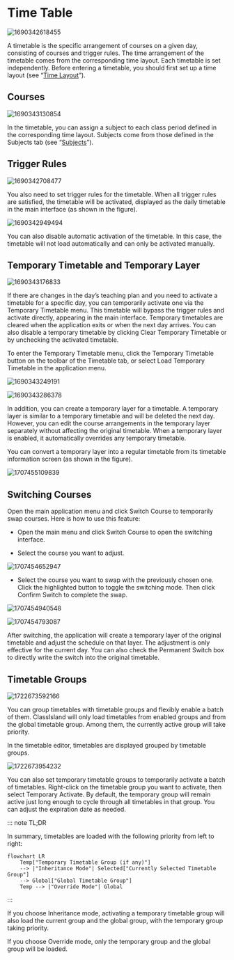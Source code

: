 ﻿# Time Table
 
![1690342618455](../image/ClassPlan/1690342618455.png)

A timetable is the specific arrangement of courses on a given day, consisting of courses and trigger rules. The time arrangement of the timetable comes from the corresponding time layout. Each timetable is set independently. Before entering a timetable, you should first set up a time layout (see “[Time Layout](time-layout.md)”).

## Courses

![1690343130854](../image/ClassPlan/1690343130854.png)

In the timetable, you can assign a subject to each class period defined in the corresponding time layout. Subjects come from those defined in the Subjects tab (see “[Subjects](subject.md)”).

## Trigger Rules

![1690342708477](../image/ClassPlan/1690342708477.png)

You also need to set trigger rules for the timetable. When all trigger rules are satisfied, the timetable will be activated, displayed as the daily timetable in the main interface (as shown in the figure).

![1690342949494](../image/ClassPlan/1690342949494.png)

You can also disable automatic activation of the timetable. In this case, the timetable will not load automatically and can only be activated manually.

## Temporary Timetable and Temporary Layer

![1690343176833](../image/ClassPlan/1690343176833.png)

If there are changes in the day’s teaching plan and you need to activate a timetable for a specific day, you can temporarily activate one via the Temporary Timetable menu. This timetable will bypass the trigger rules and activate directly, appearing in the main interface. Temporary timetables are cleared when the application exits or when the next day arrives. You can also disable a temporary timetable by clicking Clear Temporary Timetable or by unchecking the activated timetable.

To enter the Temporary Timetable menu, click the Temporary Timetable button on the toolbar of the Timetable tab, or select Load Temporary Timetable in the application menu.

![1690343249191](../image/ClassPlan/1690343249191.png)

![1690343286378](../image/ClassPlan/1690343286378.png)

In addition, you can create a temporary layer for a timetable. A temporary layer is similar to a temporary timetable and will be deleted the next day. However, you can edit the course arrangements in the temporary layer separately without affecting the original timetable. When a temporary layer is enabled, it automatically overrides any temporary timetable.

You can convert a temporary layer into a regular timetable from its timetable information screen (as shown in the figure).

![1707455109839](../image/ClassPlan/1707455109839.png)

## Switching Courses

Open the main application menu and click Switch Course to temporarily swap courses. Here is how to use this feature:

- Open the main menu and click Switch Course to open the switching interface.

- Select the course you want to adjust.

![1707454652947](../image/ClassPlan/1707454652947.png)

- Select the course you want to swap with the previously chosen one. Click the highlighted button to toggle the switching mode. Then click Confirm Switch to complete the swap.

![1707454940548](../image/ClassPlan/1707454940548.png)

![1707454793087](../image/ClassPlan/1707454793087.png)

After switching, the application will create a temporary layer of the original timetable and adjust the schedule on that layer. The adjustment is only effective for the current day. You can also check the Permanent Switch box to directly write the switch into the original timetable.

## Timetable Groups

![1722673592166](../image/ClassPlan/1722673592166.png)

You can group timetables with timetable groups and flexibly enable a batch of them. ClassIsland will only load timetables from enabled groups and from the global timetable group. Among them, the currently active group will take priority.

In the timetable editor, timetables are displayed grouped by timetable groups.

![1722673954232](../image/ClassPlan/1722673954232.png)

You can also set temporary timetable groups to temporarily activate a batch of timetables. Right-click on the timetable group you want to activate, then select Temporary Activate. By default, the temporary group will remain active just long enough to cycle through all timetables in that group. You can adjust the expiration date as needed.

::: note TL;DR

In summary, timetables are loaded with the following priority from left to right:

```mermaid
flowchart LR
    Temp["Temporary Timetable Group (if any)"] 
    --> |"Inheritance Mode"| Selected["Currently Selected Timetable Group"]
    --> Global["Global Timetable Group"]
    Temp --> |"Override Mode"| Global
```

:::

If you choose Inheritance mode, activating a temporary timetable group will also load the current group and the global group, with the temporary group taking priority.

If you choose Override mode, only the temporary group and the global group will be loaded.
